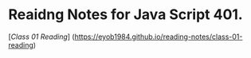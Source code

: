 
# Reaidng Notes for Java Script 401.

[*Class 01 Reading*] (https://eyob1984.github.io/reading-notes/class-01-reading)
